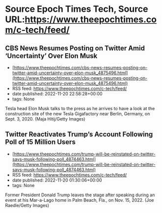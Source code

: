 # Source Epoch Times Tech, Source URL:https://www.theepochtimes.com/c-tech/feed/

## CBS News Resumes Posting on Twitter Amid ‘Uncertainty’ Over Elon Musk
 - [https://www.theepochtimes.com/cbs-news-resumes-posting-on-twitter-amid-uncertainty-over-elon-musk_4875496.html](https://www.theepochtimes.com/cbs-news-resumes-posting-on-twitter-amid-uncertainty-over-elon-musk_4875496.html)
 - RSS feed: https://www.theepochtimes.com/c-tech/feed/
 - date published: 2022-11-20 22:58:28+00:00
 - tags: None

Tesla head Elon Musk talks to the press as he arrives to have a look at the construction site of the new Tesla Gigafactory near Berlin, Germany, on Sept. 3, 2020. (Maja Hitij/Getty Images)

## Twitter Reactivates Trump’s Account Following Poll of 15 Million Users
 - [https://www.theepochtimes.com/trump-will-be-reinstated-on-twitter-says-musk-following-poll_4874463.html](https://www.theepochtimes.com/trump-will-be-reinstated-on-twitter-says-musk-following-poll_4874463.html)
 - RSS feed: https://www.theepochtimes.com/c-tech/feed/
 - date published: 2022-11-20 01:30:06+00:00
 - tags: None

Former President Donald Trump leaves the stage after speaking during an event at his Mar-a-Lago home in Palm Beach, Fla., on Nov. 15, 2022. (Joe Raedle/Getty Images)
